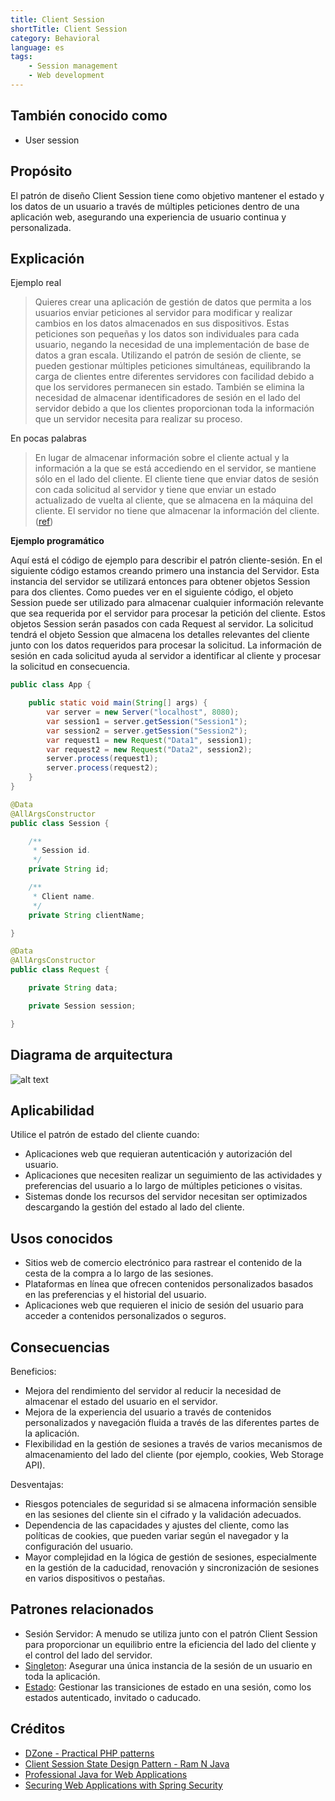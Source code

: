 ```yaml
---
title: Client Session
shortTitle: Client Session
category: Behavioral
language: es
tags:
    - Session management
    - Web development
---
```


## También conocido como

* User session

## Propósito

El patrón de diseño Client Session tiene como objetivo mantener el estado y los datos de un usuario a través de múltiples peticiones dentro de una aplicación web, asegurando una experiencia de usuario continua y personalizada.

## Explicación

Ejemplo real

> Quieres crear una aplicación de gestión de datos que permita a los usuarios enviar peticiones al servidor para modificar y realizar cambios en los datos almacenados en sus dispositivos. Estas peticiones son pequeñas y los datos son individuales para cada usuario, negando la necesidad de una implementación de base de datos a gran escala. Utilizando el patrón de sesión de cliente, se pueden gestionar múltiples peticiones simultáneas, equilibrando la carga de clientes entre diferentes servidores con facilidad debido a que los servidores permanecen sin estado. También se elimina la necesidad de almacenar identificadores de sesión en el lado del servidor debido a que los clientes proporcionan toda la información que un servidor necesita para realizar su proceso.

En pocas palabras

> En lugar de almacenar información sobre el cliente actual y la información a la que se está accediendo en el servidor, se mantiene sólo en el lado del cliente. El cliente tiene que enviar datos de sesión con cada solicitud al servidor y tiene que enviar un estado actualizado de vuelta al cliente, que se almacena en la máquina del cliente. El servidor no tiene que almacenar la información del cliente. ([ref](https://dzone.com/articles/practical-php-patterns/practical-php-patterns-client))

**Ejemplo programático**

Aquí está el código de ejemplo para describir el patrón cliente-sesión. En el siguiente código estamos creando primero una instancia del Servidor. Esta instancia del servidor se utilizará entonces para obtener objetos Session para dos clientes. Como puedes ver en el siguiente código, el objeto Session puede ser utilizado para almacenar cualquier información relevante que sea requerida por el servidor para procesar la petición del cliente. Estos objetos Session serán pasados con cada Request al servidor. La solicitud tendrá el objeto Session que almacena los detalles relevantes del cliente junto con los datos requeridos para procesar la solicitud. La información de sesión en cada solicitud ayuda al servidor a identificar al cliente y procesar la solicitud en consecuencia.

```java
public class App {

    public static void main(String[] args) {
        var server = new Server("localhost", 8080);
        var session1 = server.getSession("Session1");
        var session2 = server.getSession("Session2");
        var request1 = new Request("Data1", session1);
        var request2 = new Request("Data2", session2);
        server.process(request1);
        server.process(request2);
    }
}

@Data
@AllArgsConstructor
public class Session {

    /**
     * Session id.
     */
    private String id;

    /**
     * Client name.
     */
    private String clientName;

}

@Data
@AllArgsConstructor
public class Request {

    private String data;

    private Session session;

}
```

## Diagrama de arquitectura

![alt text](./etc/session_state_pattern.png "Session State Pattern")

## Aplicabilidad

Utilice el patrón de estado del cliente cuando:

* Aplicaciones web que requieran autenticación y autorización del usuario.
* Aplicaciones que necesiten realizar un seguimiento de las actividades y preferencias del usuario a lo largo de múltiples peticiones o visitas.
* Sistemas donde los recursos del servidor necesitan ser optimizados descargando la gestión del estado al lado del cliente.

## Usos conocidos

* Sitios web de comercio electrónico para rastrear el contenido de la cesta de la compra a lo largo de las sesiones.
* Plataformas en línea que ofrecen contenidos personalizados basados en las preferencias y el historial del usuario.
* Aplicaciones web que requieren el inicio de sesión del usuario para acceder a contenidos personalizados o seguros.

## Consecuencias

Beneficios:

* Mejora del rendimiento del servidor al reducir la necesidad de almacenar el estado del usuario en el servidor.
* Mejora de la experiencia del usuario a través de contenidos personalizados y navegación fluida a través de las diferentes partes de la aplicación.
* Flexibilidad en la gestión de sesiones a través de varios mecanismos de almacenamiento del lado del cliente (por ejemplo, cookies, Web Storage API).

Desventajas:

* Riesgos potenciales de seguridad si se almacena información sensible en las sesiones del cliente sin el cifrado y la validación adecuados.
* Dependencia de las capacidades y ajustes del cliente, como las políticas de cookies, que pueden variar según el navegador y la configuración del usuario.
* Mayor complejidad en la lógica de gestión de sesiones, especialmente en la gestión de la caducidad, renovación y sincronización de sesiones en varios dispositivos o pestañas.

## Patrones relacionados

* Sesión Servidor: A menudo se utiliza junto con el patrón Client Session para proporcionar un equilibrio entre la eficiencia del lado del cliente y el control del lado del servidor.
* [Singleton](https://java-design-patterns.com/patterns/singleton/): Asegurar una única instancia de la sesión de un usuario en toda la aplicación.
* [Estado](https://java-design-patterns.com/patterns/state/): Gestionar las transiciones de estado en una sesión, como los estados autenticado, invitado o caducado.

## Créditos

* [DZone - Practical PHP patterns](https://dzone.com/articles/practical-php-patterns/practical-php-patterns-client)
* [Client Session State Design Pattern - Ram N Java](https://www.youtube.com/watch?v=ycOSj9g41pc)
* [Professional Java for Web Applications](https://amzn.to/4aazY59)
* [Securing Web Applications with Spring Security](https://amzn.to/3PCCEA1)
